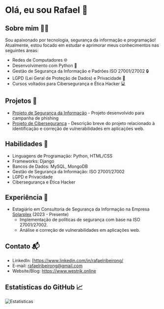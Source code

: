 # Olá, eu sou Rafael 👋

## Sobre mim 🙋‍♂️

Sou apaixonado por tecnologia, segurança da informação e programação! Atualmente, estou focado em estudar e aprimorar meus conhecimentos nas seguintes áreas:

- Redes de Computadores 🌐
- Desenvolvimento com Python 🐍
- Gestão de Segurança da Informação e Padrões ISO 27001/27002 🔒
- LGPD (Lei Geral de Proteção de Dados) e Privacidade 📜
- Cursos voltados para Cibersegurança e Ética Hacker 💻

## Projetos 🚀

- [Projeto de Segurança da Informação](https://wordpress.com/post/westrik.wordpress.com/563) - Projeto desenvolvido para campanha de phishing
- [Projeto de Cibersegurança](https://github.com/seu-usuario/projeto-ciberseguranca) - Descrição breve do projeto relacionado à identificação e correção de vulnerabilidades em aplicações web.

## Habilidades 🔧

- Linguagens de Programação: Python, HTML/CSS
- Frameworks: Django 
- Bancos de Dados: MySQL, MongoDB
- Gestão de Segurança da Informação: ISO 27001/27002
- LGPD e Privacidade
- Cibersegurança e Ética Hacker

## Experiência 💼

- Estagiário em Consultoria de Segurança da Informação na Empresa [Solarplex](https://www.solarplex.com.br/) (2023 - Presente)
  - Implementação de políticas de segurança com base na ISO 27001/27002.
  - Análise e correção de vulnerabilidades em aplicações web.

## Contato 📬

- LinkedIn: [https://www.linkedin.com/in/rafaelribeirong/
- E-mail: rafaelribeirong@gmail.com
- Website/Blog: https://www.westrik.online

## Estatísticas do GitHub 📈

![Estatísticas](https://github-readme-stats.vercel.app/api?username=rafaelribeirong&show_icons=true&count_private=true&hide=contribs)




